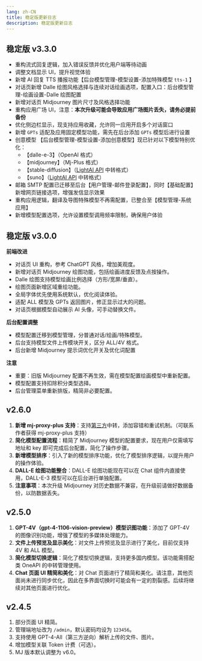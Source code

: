 ```yaml
---
lang: zh-CN
title: 稳定版更新日志
description: 稳定版更新日志
---
```


## 稳定版 v3.3.0

- 重构流式回复逻辑，加入错误反馈并优化用户端等待动画
- 调整文档显示 UI，提升视觉体验
- 新增 AI 回复 TTS 播报功能【后台模型管理-模型设置-添加特殊模型 `tts-1` 】
- 对话页新增 Dalle 绘图风格选择与连续对话绘画选项，配置入口：后台模型管理-绘画设置-Dalle 绘图配置
- 新增对话页 Midjourney 图片尺寸及风格选择功能
- 重构应用广场 UI，注意：**本次升级可能会导致应用广场图片丢失，请务必提前备份**
- 优化侧边栏显示，现支持应用收藏，允许同一应用开启多个对话窗口
- 新增 `GPTs` 适配及应用固定模型功能，需先在后台添加 `GPTs` 模型后进行设置
- 创意模型 【后台模型管理-模型设置-添加创意模型】现已针对以下模型特别优化：
  - 【dalle-e-3】（OpenAI 格式）
  - 【midjourney】（Mj-Plus 格式）
  - 【stable-diffusion】（[LightAI API](https://api.lightai.io) 中转格式）
  - 【suno】（[LightAI API](https://api.lightai.io) 中转格式）
- 邮箱 SMTP 配置已迁移至后台【用户管理-邮件登录配置】，同时【基础配置】新增网页链接选项，增强发信显示效果
- 重构应用逻辑，翻译及导图特殊模型不再需配置，已整合至【模型管理-系统应用】
- 新增模型配置选项，允许设置模型调用频率限制，确保用户体验

## 稳定版 v3.0.0

**前端改进**

- 对话页 UI 重构，参考 ChatGPT 风格，增加美观度。
- 新增对话页 Midjourney 绘图功能，包括绘画进度反馈及点按操作。
- Dalle 绘图支持模型绘画比例选择（方形/宽屏/垂直）。
- 绘图页面新增区域重绘功能。
- 全局字体优先使用系统默认，优化阅读体验。
- 适配 ALL 模型及 GPTs 返回图片，修正显示过大的问题。
- 对话页根据模型自动展示 AI 头像，可手动替换文件。

**后台配置调整**

- 模型配置迁移到模型管理，分普通对话/绘画/特殊模型。
- 后台支持模型文件上传模块开关，区分 ALL/4V 格式。
- 后台新增 Midjourney 提示词优化开关及优化词配置

**注意**

- 重要：旧版 Midjourney 配置不再生效，需在模型配置绘画模型中重新配置。
- 模型配置支持扣除积分类型选择。
- 后台管理菜单重新排版，精简非必要配置。

## v2.6.0

1. **新增 mj-proxy-plus 支持**：支持[第三方](https://api.lightai.io)中转，添加容错和重试机制。（可联系作者获得 mj-proxy-plus 支持）
2. **简化模型配置流程**：精简了 Midjourney 模型的配置要求，现在用户仅需填写地址和 key 即可完成后台配置，简化了操作步骤。
3. **新增模型排序**：引入了新的模型排序功能，优化了模型排序逻辑，以提升用户的操作体验。
4. **DALL-E 绘图功能整合**：DALL-E 绘图功能现在可以在 Chat 组件内直接使用，DALL-E-3 模型可以在后台进行单独配置。
5. **注意事项**：本次升级 Midjourney 对历史数据不兼容，在升级前请做好数据备份，以防数据丢失。

## v2.5.0

1. **GPT-4V（gpt-4-1106-vision-preview）模型识图功能**：添加了 GPT-4V 的图像识别功能，增强了模型的多媒体处理能力。
2. **文件上传预览及显示美化**：对文件上传预览及显示进行了美化，目前仅支持 4V 和 ALL 模型。
3. **简化模型切换逻辑**：简化了模型切换逻辑，支持更多国内模型。该功能需搭配类 OneAPI 的中转管理使用。
4. **Chat 页面 UI 精简和美化**：对 Chat 页面进行了精简和美化。请注意，其他页面尚未进行同步优化，因此在多界面切换时可能会有一定的割裂感。后续将继续对其他页面进行优化。

## v2.4.5

1. 部分页面 UI 精简。
2. 管理端地址改为 `/admin`，默认密码均设为 `123456`。
3. 支持使用 GPT-4-All（第三方逆向）解析上传的文件、图片。
4. 增加模型关联 Token 计费（可选）。
5. MJ 版本默认调整为 v6.0。

